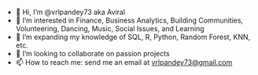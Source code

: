 - 👋 Hi, I’m @vrlpandey73 aka Aviral
- 👀 I’m interested in Finance, Business Analytics, Building Communities, Volunteering, Dancing, Music, Social Issues, and Learning
- 🌱 I’m expanding my knowledge of SQL, R, Python, Random Forest, KNN, etc.
- 💞️ I’m looking to collaborate on passion projects
- 📫 How to reach me: send me an email at vrlpandey73@gmail.com

<!---
vrlpandey73/vrlpandey73 is a ✨ special ✨ repository because its `README.md` (this file) appears on your GitHub profile.
You can click the Preview link to take a look at your changes.
--->
